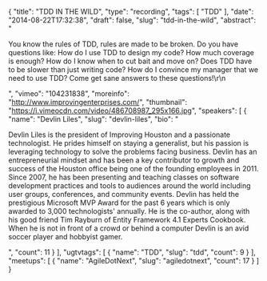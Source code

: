 {
  "title": "TDD IN THE WILD",
  "type": "recording",
  "tags": [
    "TDD"
  ],
  "date": "2014-08-22T17:32:38",
  "draft": false,
  "slug": "tdd-in-the-wild",
  "abstract": "<p>You know the rules of TDD, rules are made to be broken. Do you have questions like: How do I use TDD to design my code? How much coverage is enough? How do I know when to cut bait and move on? Does TDD have to be slower than just writing code? How do I convince my manager that we need to use TDD? Come get sane answers to these questions!\r\n</p>",
  "vimeo": "104231838",
  "moreinfo": "http://www.improvingenterprises.com/",
  "thumbnail": "https://i.vimeocdn.com/video/486708987_295x166.jpg",
  "speakers": [
    {
      "name": "Devlin Liles",
      "slug": "devlin-liles",
      "bio": "<p>Devlin Liles is the president of Improving Houston and a passionate technologist. He prides himself on staying a generalist, but his passion is leveraging technology to solve the problems facing business. Devlin has an entrepreneurial mindset and has been a key contributor to growth and success of the Houston office being one of the founding employees in 2011. Since 2007, he has been presenting and teaching classes on software development practices and tools to audiences around the world including user groups, conferences, and community events. Devlin has held the prestigious Microsoft MVP Award for the past 6 years which is only awarded to 3,000 technologists' annually. He is the co-author, along with his good friend Tim Rayburn of Entity Framework 4.1 Experts Cookbook. When he is not in front of a crowd or behind a computer Devlin is an avid soccer player and hobbyist gamer.</p>",
      "count": 11
    }
  ],
  "ugtvtags": [
    {
      "name": "TDD",
      "slug": "tdd",
      "count": 9
    }
  ],
  "meetups": [
    {
      "name": "AgileDotNext",
      "slug": "agiledotnext",
      "count": 17
    }
  ]
}